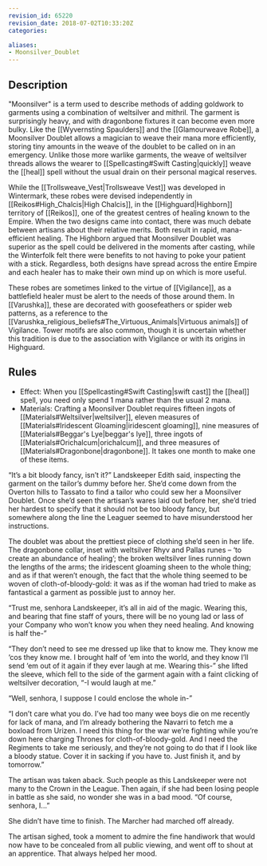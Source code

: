 ```yaml
---
revision_id: 65220
revision_date: 2018-07-02T10:33:20Z
categories:

aliases:
- Moonsilver_Doublet
---
```



## Description
"Moonsilver" is a term used to describe methods of adding goldwork to garments using a combination of weltsilver and mithril. The garment is surprisingly heavy, and with dragonbone fixtures it can become even more bulky. Like the [[Wyvernsting Spaulders]] and the [[Glamourweave Robe]], a Moonsilver Doublet allows a magician to weave their mana more efficiently, storing tiny amounts in the weave of the doublet to be called on in an emergency. Unlike those more warlike garments, the weave of weltsilver threads allows the wearer to [[Spellcasting#Swift Casting|quickly]] weave the [[heal]] spell without the usual drain on their personal magical reserves.

While the [[Trollsweave_Vest|Trollsweave Vest]] was developed in Wintermark, these robes were devised independently in [[Reikos#High_Chalcis|High Chalcis]], in the [[Highguard|Highborn]] territory of [[Reikos]], one of the greatest centres of healing known to the Empire. When the two designs came into contact, there was much debate between artisans about their relative merits. Both result in rapid, mana-efficient healing. The Highborn argued that Moonsilver Doublet was superior as the spell could be delivered in the moments after casting, while the Winterfolk felt there were benefits to not having to poke your patient with a stick. Regardless, both designs have spread across the entire Empire and each healer has to make their own mind up on which is more useful. 

These robes are sometimes linked to the virtue of [[Vigilance]], as a battlefield healer must be alert to the needs of those around them. In [[Varushka]], these are decorated with goosefeathers or spider web patterns, as a reference to the [[Varushka_religious_beliefs#The_Virtuous_Animals|Virtuous animals]] of Vigilance. Tower motifs are also common, though it is uncertain whether this tradition is due to the association with Vigilance or with its origins in Highguard.

## Rules

* Effect: When you [[Spellcasting#Swift Casting|swift cast]] the [[heal]] spell, you need only spend 1 mana rather than the usual 2 mana.
* Materials: Crafting a Moonsilver Doublet requires fifteen ingots of [[Materials#Weltsilver|weltsilver]], eleven measures of [[Materials#Iridescent Gloaming|iridescent gloaming]], nine measures of [[Materials#Beggar's Lye|beggar's lye]], three ingots of [[Materials#Orichalcum|orichalcum]], and three measures of [[Materials#Dragonbone|dragonbone]]. It takes one month to make one of these items.


“It’s a bit bloody fancy, isn’t it?” Landskeeper Edith said, inspecting the garment on the tailor’s dummy before her. She’d come down from the Overton hills to Tassato to find a tailor who could sew her a Moonsilver Doublet. Once she’d seen the artisan’s wares laid out before her, she’d tried her hardest to specify that it should not be too bloody fancy, but somewhere along the line the Leaguer seemed to have misunderstood her instructions.

The doublet was about the prettiest piece of clothing she’d seen in her life. The dragonbone collar, inset with weltsilver Rhyv and Pallas runes – ‘to create an abundance of healing’; the broken weltsilver lines running down the lengths of the arms; the iridescent gloaming sheen to the whole thing; and as if that weren’t enough, the fact that the whole thing seemed to be woven of cloth-of-bloody-gold: it was as if the woman had tried to make as fantastical a garment as possible just to annoy her.

“Trust me, senhora Landskeeper, it’s all in aid of the magic. Wearing this, and bearing that fine staff of yours, there will be no young lad or lass of your Company who won’t know you when they need healing. And knowing is half the-”

“They don’t need to see me dressed up like that to know me. They know me ‘cos they know me. I brought half of ‘em into the world, and they know I’ll send ‘em out of it again if they ever laugh at me. Wearing this-” she lifted the sleeve, which fell to the side of the garment again with a faint clicking of weltsilver decoration, “-I would laugh at me.”

“Well, senhora, I suppose I could enclose the whole in-”

“I don’t care what you do. I’ve had too many wee boys die on me recently for lack of mana, and I’m already bothering the Navarri to fetch me a boxload from Urizen. I need this thing for the war we’re fighting while you’re down here charging Thrones for cloth-of-bloody-gold. And I need the Regiments to take me seriously, and they’re not going to do that if I look like a bloody statue. Cover it in sacking if you have to. Just finish it, and by tomorrow.”

The artisan was taken aback. Such people as this Landskeeper were not many to the Crown in the League. Then again, if she had been losing people in battle as she said, no wonder she was in a bad mood. “Of course, senhora, I...”

She didn’t have time to finish. The Marcher had marched off already.

The artisan sighed, took a moment to admire the fine handiwork that would now have to be concealed from all public viewing, and went off to shout at an apprentice. That always helped her mood.

